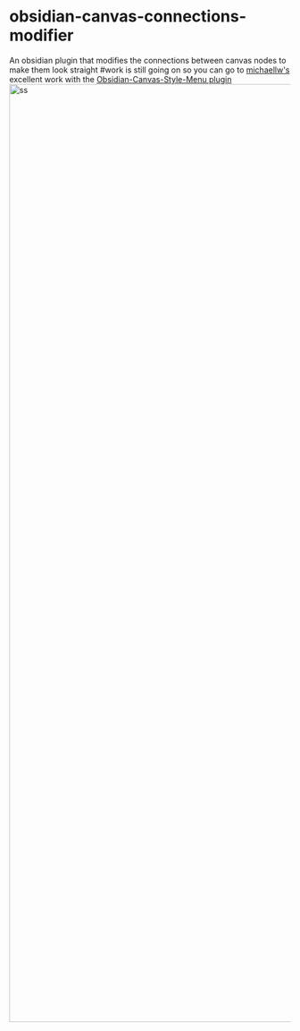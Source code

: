 # obsidian-canvas-connections-modifier
An obsidian plugin that modifies the connections between canvas nodes to make them look straight
#work is still going on so you can go to [michaellw's](https://github.com/michaellw) excellent work with the [Obsidian-Canvas-Style-Menu plugin](https://github.com/michaellw/Obsidian-Canvas-Style-Menu)
<img width="1677" alt="ss" src="https://github.com/FireEdi/obsidian-canvas-connections-modifier/assets/38875843/d92edfb5-1996-429c-86ed-d9ad10a79539">

